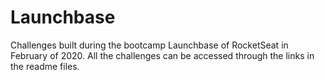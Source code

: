 # Launchbase
Challenges built during the bootcamp Launchbase of RocketSeat in February of 2020. All the challenges can be accessed through the links in the readme files.
